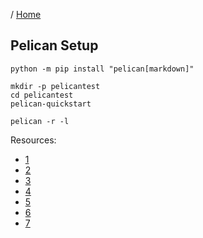 / [Home](index.md)

## Pelican Setup

```
python -m pip install "pelican[markdown]"

mkdir -p pelicantest
cd pelicantest
pelican-quickstart

pelican -r -l
```


Resources:

- [1](https://www.findbestopensource.com/product/getpelican-pelican)
- [2](https://getpelican.com/)
- [3](https://github.com/getpelican/pelican)
- [4](https://github.com/getpelican/pelican-themes)
- [5](https://docs.getpelican.com/en/stable/pelican-themes.html)
- [6](https://docs.getpelican.com/en/latest/pelican-themes.html)
- [7](https://docs.getpelican.com/en/latest/themes.html)

